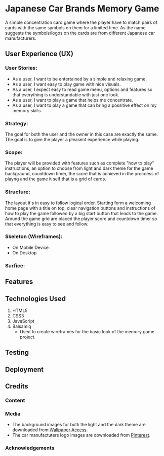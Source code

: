 # Japanese Car Brands Memory Game

 A simple concentration card game where the player have to match pairs of cards with the same symbols on them for a limited time.
As the name suggests the symbols/logos on the cards are from different Japanese car manufacturers.

## User Experience (UX)

### User Stories:
* As a user, I want to be entertained by a simple and relaxing game.
* As a user, I want easy to play game with nice visuals.
* As a user, I expect easy to read game menu, options and features so that everything is understandable with just one look.
* As a user, I want to play a game that helps me concentrate.
* As a user, I want to play a game that can bring a possitive effect on my memory skills.

### Strategy:

 The goal for both the user and the owner in this case are exactly the same. The goal is to give the player a pleasent experience while playing. 

### Scope: 

 The player will be provided with features such as complete "how to play" instructions, an option to choose from light and dark theme for the game backgraund, 
countdown timer, the score that is achieved in the proccess of playng and the game it self that is a grid of cards.

### Structure:

  The layout it's in easy to follow logical order. Starting form a welcoming home page with a title on top, 
 clear navigation buttons and instructions of how to play the game followed by a big start button that leads to the game.
 Around the game grid are placed the player score and countdown timer so that everything is easy to see and follow.

### Skeleton (Wireframes):

* On Mobile Device:
* On Desktop

### Surfice:

## Features

## Technologies Used 

1. HTML5
2. CSS3
3. JavaScript 
4. Balsamiq
   - Used to create wireframes for the basic look of the memory game project.

## Testing

## Deployment

## Credits

### Content 

### Media

* The background images for both the light and the dark theme are downloaded from [Wallpaper Access](https://wallpaperaccess.com/).
* The car manufactuters logo images are downloaded from [Pinterest](https://www.pinterest.com/).

### Acknowledgements